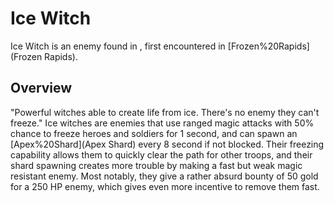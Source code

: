 # Ice Witch

Ice Witch is an enemy found in , first encountered in [Frozen%20Rapids](Frozen Rapids).
## Overview

"Powerful witches able to create life from ice. There's no enemy they can't freeze."
Ice witches are enemies that use ranged magic attacks with 50% chance to freeze heroes and soldiers for 1 second, and can spawn an [Apex%20Shard](Apex Shard) every 8 second if not blocked. Their freezing capability allows them to quickly clear the path for other troops, and their shard spawning creates more trouble by making a fast but weak magic resistant enemy.
Most notably, they give a rather absurd bounty of 50 gold for a 250 HP enemy, which gives even more incentive to remove them fast.